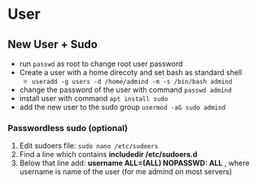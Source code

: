 # User  

## New User + Sudo 

- run `passwd` as root to change root user password
- Create a user with a home direcoty and set bash as standard shell 
	- `useradd -g users -d /home/admind -m -s /bin/bash admind`
- change the password of the user with command `passwd admind`
- install user with command `apt install sudo`
- add the new user to the sudo group 
	`usermod -aG sudo admind`

### Passwordless sudo (optional)


1. Edit sudoers file: `sudo nano /etc/sudoers`
2. Find a line which contains **includedir /etc/sudoers.d**
3. Below that line add: **username ALL=(ALL) NOPASSWD: ALL** , where username is name of the user (for me admind on most servers)
